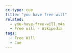 ```yaml
---
cc-type: cue
title: "you have free will"
related:
  - you-have-free-will.m4a
  - Free will - Wikipedia
tags:
  - Free Will
  - Cue
---
```



